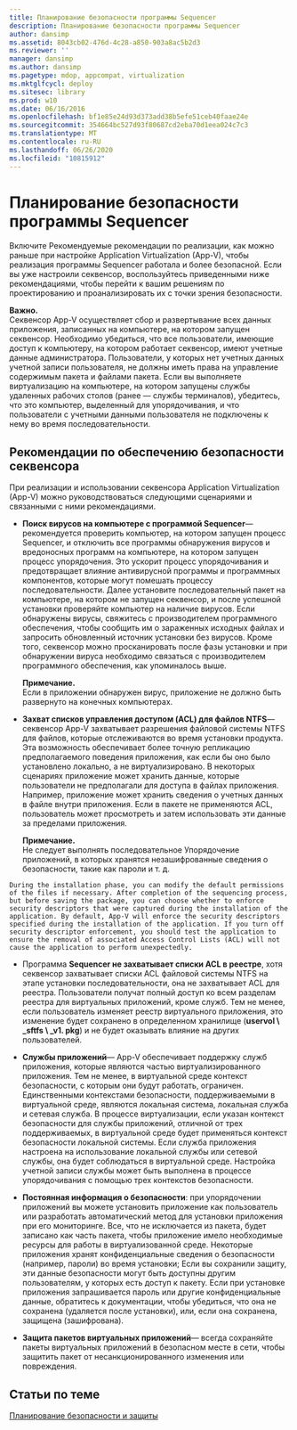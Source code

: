 ```yaml
---
title: Планирование безопасности программы Sequencer
description: Планирование безопасности программы Sequencer
author: dansimp
ms.assetid: 8043cb02-476d-4c28-a850-903a8ac5b2d3
ms.reviewer: ''
manager: dansimp
ms.author: dansimp
ms.pagetype: mdop, appcompat, virtualization
ms.mktglfcycl: deploy
ms.sitesec: library
ms.prod: w10
ms.date: 06/16/2016
ms.openlocfilehash: bf1e85e24d93d373add38b5efe51ceb40faae24e
ms.sourcegitcommit: 354664bc527d93f80687cd2eba70d1eea024c7c3
ms.translationtype: MT
ms.contentlocale: ru-RU
ms.lasthandoff: 06/26/2020
ms.locfileid: "10815912"
---
```

# Планирование безопасности программы Sequencer


Включите Рекомендуемые рекомендации по реализации, как можно раньше при настройке Application Virtualization (App-V), чтобы реализация программы Sequencer работала и более безопасной. Если вы уже настроили секвенсор, воспользуйтесь приведенными ниже рекомендациями, чтобы перейти к вашим решениям по проектированию и проанализировать их с точки зрения безопасности.

**Важно.**  
Секвенсор App-V осуществляет сбор и развертывание всех данных приложения, записанных на компьютере, на котором запущен секвенсор. Необходимо убедиться, что все пользователи, имеющие доступ к компьютеру, на котором работает секвенсор, имеют учетные данные администратора. Пользователи, у которых нет учетных данных учетной записи пользователя, не должны иметь права на управление содержимым пакета и файлами пакета. Если вы выполняете виртуализацию на компьютере, на котором запущены службы удаленных рабочих столов (ранее — службы терминалов), убедитесь, что это компьютер, выделенный для упорядочивания, и что пользователи с учетными данными пользователя не подключены к нему во время последовательности.



## Рекомендации по обеспечению безопасности секвенсора


При реализации и использовании секвенсора Application Virtualization (App-V) можно руководствоваться следующими сценариями и связанными с ними рекомендациями.

-   **Поиск вирусов на компьютере с программой Sequencer**— рекомендуется проверить компьютер, на котором запущен процесс Sequencer, и отключить все программы обнаружения вирусов и вредоносных программ на компьютере, на котором запущен процесс упорядочения. Это ускорит процесс упорядочивания и предотвращает влияние антивирусной программы и программных компонентов, которые могут помешать процессу последовательности. Далее установите последовательный пакет на компьютере, на котором не запущен секвенсор, и после успешной установки проверяйте компьютер на наличие вирусов. Если обнаружены вирусы, свяжитесь с производителем программного обеспечения, чтобы сообщить им о зараженных исходных файлах и запросить обновленный источник установки без вирусов. Кроме того, секвенсор можно просканировать после фазы установки и при обнаружении вируса необходимо связаться с производителем программного обеспечения, как упоминалось выше.

    **Примечание.**  
    Если в приложении обнаружен вирус, приложение не должно быть развернуто на конечных компьютерах.



-   **Захват списков управления доступом (ACL) для файлов NTFS**— секвенсор App-V захватывает разрешения файловой системы NTFS для файлов, которые отслеживаются во время установки продукта. Эта возможность обеспечивает более точную репликацию предполагаемого поведения приложения, как если бы оно было установлено локально, а не виртуализировано. В некоторых сценариях приложение может хранить данные, которые пользователи не предполагали для доступа в файлах приложения. Например, приложение может хранить сведения о учетных данных в файле внутри приложения. Если в пакете не применяются ACL, пользователь может просмотреть и затем использовать эти данные за пределами приложения.

    **Примечание.**  
    Не следует выполнять последовательное Упорядочение приложений, в которых хранятся незашифрованные сведения о безопасности, такие как пароли и т. д.



~~~
During the installation phase, you can modify the default permissions of the files if necessary. After completion of the sequencing process, but before saving the package, you can choose whether to enforce security descriptors that were captured during the installation of the application. By default, App-V will enforce the security descriptors specified during the installation of the application. If you turn off security descriptor enforcement, you should test the application to ensure the removal of associated Access Control Lists (ACL) will not cause the application to perform unexpectedly.
~~~

-   Программа **Sequencer не захватывает списки ACL в реестре**, хотя секвенсор захватывает списки ACL файловой системы NTFS на этапе установки последовательности, она не захватывает ACL для реестра. Пользователи получат полный доступ ко всем разделам реестра для виртуальных приложений, кроме служб. Тем не менее, если пользователь изменяет реестр виртуального приложения, это изменение будет сохранено в определенном хранилище (**uservol \ _sftfs \ _v1. pkg**) и не будет оказывать влияние на других пользователей.

-   **Службы приложений**— App-V обеспечивает поддержку служб приложения, которые являются частью виртуализированного приложения. Тем не менее, в виртуальной среде контекст безопасности, с которым они будут работать, ограничен. Единственными контекстами безопасности, поддерживаемыми в виртуальной среде, являются локальная система, локальная служба и сетевая служба. В процессе виртуализации, если указан контекст безопасности для службы приложений, отличной от трех поддерживаемых, в виртуальной среде будет применяться контекст безопасности локальной системы. Если служба приложения настроена на использование локальной службы или сетевой службы, она будет соблюдаться в виртуальной среде. Настройка учетной записи службы может быть выполнена в процессе упорядочивания с помощью трех контекстов безопасности.

-   **Постоянная информация о безопасности**: при упорядочении приложений вы можете установить приложение как пользователь или разработать автоматический метод для установки приложения при его мониторинге. Все, что не исключается из пакета, будет записано как часть пакета, чтобы приложение имело необходимые ресурсы для работы в виртуализованной среде. Некоторые приложения хранят конфиденциальные сведения о безопасности (например, пароли) во время установки; Если вы сохранили защиту, эти данные безопасности могут быть доступны другим пользователям, у которых есть доступ к пакету. Если при установке приложения запрашивается пароль или другие конфиденциальные данные, обратитесь к документации, чтобы убедиться, что она не сохранена (удаляется после установки), или, если она сохранена, защищена (зашифрована).

-   **Защита пакетов виртуальных приложений**— всегда сохраняйте пакеты виртуальных приложений в безопасном месте в сети, чтобы защитить пакет от несанкционированного изменения или повреждения.

## Статьи по теме


[Планирование безопасности и защиты](planning-for-security-and-protection.md)









